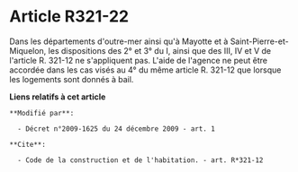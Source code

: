 # Article R321-22

Dans les départements d'outre-mer ainsi qu'à Mayotte et à Saint-Pierre-et-Miquelon, les dispositions des 2° et 3° du I, ainsi
que des III, IV et V de l'article R. 321-12 ne s'appliquent pas. L'aide de l'agence ne peut être accordée dans les cas visés
au 4° du même article R. 321-12 que lorsque les logements sont donnés à bail.

**Liens relatifs à cet article**

	**Modifié par**:

	  - Décret n°2009-1625 du 24 décembre 2009 - art. 1

	**Cite**:

	  - Code de la construction et de l'habitation. - art. R*321-12
